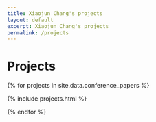 ```yaml
---
title: Xiaojun Chang's projects
layout: default
excerpt: Xiaojun Chang's projects
permalink: /projects
---
```


# Projects

{% for projects in site.data.conference_papers %}

{% include projects.html %}

{% endfor %}
